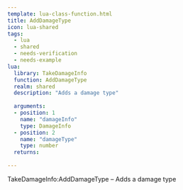 ```yaml
---
template: lua-class-function.html
title: AddDamageType
icon: lua-shared
tags:
  - lua
  - shared
  - needs-verification
  - needs-example
lua:
  library: TakeDamageInfo
  function: AddDamageType
  realm: shared
  description: "Adds a damage type"
  
  arguments:
  - position: 1
    name: "damageInfo"
    type: DamageInfo
  - position: 2
    name: "damageType"
    type: number
  returns:
    
---
```


<div class="lua__search__keywords">
TakeDamageInfo:AddDamageType &#x2013; Adds a damage type
</div>
